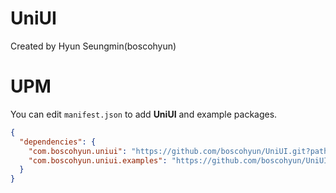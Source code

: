 # UniUI

Created by Hyun Seungmin(boscohyun)

# UPM

You can edit `manifest.json` to add **UniUI** and example packages.

```json
{
  "dependencies": {
    "com.boscohyun.uniui": "https://github.com/boscohyun/UniUI.git?path=Assets/Plugins/UniUI/Scripts#main",
    "com.boscohyun.uniui.examples": "https://github.com/boscohyun/UniUI.git?path=Assets/Plugins/UniUI/Examples#main",
  }
}
```
